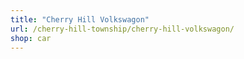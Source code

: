 ```yaml
---
title: "Cherry Hill Volkswagon"
url: /cherry-hill-township/cherry-hill-volkswagon/
shop: car
---
```

